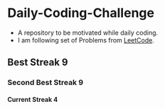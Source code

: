 # Daily-Coding-Challenge
* A repository to be motivated while daily coding.
* I am following set of  	Problems from [LeetCode](https://leetcode.com/).
## Best Streak 9
### Second Best Streak 9
#### Current Streak 4
